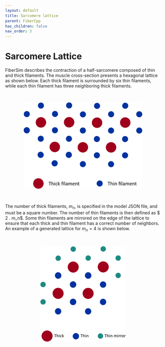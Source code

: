 ```yaml
---
layout: default
title: Sarcomere lattice
parent: FiberCpp
has_children: false
nav_order: 3
---
```


# Sarcomere Lattice

FiberSim describes the contraction of a half-sarcomere composed of thin and thick filaments. The muscle cross-section presents a hexagonal lattice as shown below. Each thick filament is surrounded by six thin filaments, while each thin filament has three neighboring thick filaments. 

<br>

<p align="center">
  <img alt="sarc_lattice" src="sarc_lattice.png">
</p>

<br>

The number of thick filaments, $m_n$, is specified in the model JSON file, and must be a square number. The number of thin filaments is then defined as $ 2 . m_n$. Some thin filaments are mirrored on the edge of the lattice to ensure that each thick and thin filament has a correct number of neighbors. An example of a generated lattice for $m_n = 4$ is shown below. 

<br>

<p align="center">
  <img alt="hex_lattice" src="hex_lattice.png">
</p>








